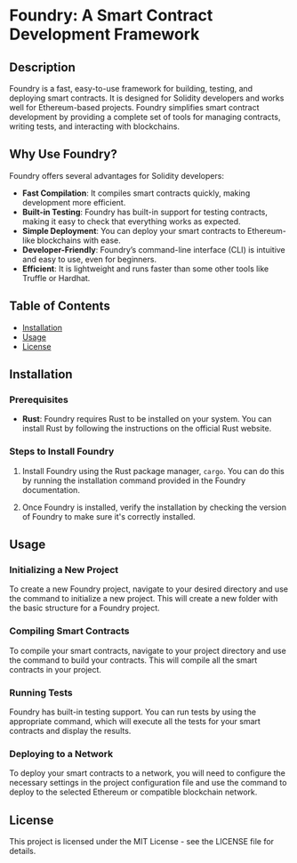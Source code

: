 # Foundry: A Smart Contract Development Framework

## Description

Foundry is a fast, easy-to-use framework for building, testing, and deploying smart contracts. It is designed for Solidity developers and works well for Ethereum-based projects. Foundry simplifies smart contract development by providing a complete set of tools for managing contracts, writing tests, and interacting with blockchains.

## Why Use Foundry?

Foundry offers several advantages for Solidity developers:
- **Fast Compilation**: It compiles smart contracts quickly, making development more efficient.
- **Built-in Testing**: Foundry has built-in support for testing contracts, making it easy to check that everything works as expected.
- **Simple Deployment**: You can deploy your smart contracts to Ethereum-like blockchains with ease.
- **Developer-Friendly**: Foundry’s command-line interface (CLI) is intuitive and easy to use, even for beginners.
- **Efficient**: It is lightweight and runs faster than some other tools like Truffle or Hardhat.

## Table of Contents
- [Installation](#installation)
- [Usage](#usage)
- [License](#license)

## Installation

### Prerequisites

- **Rust**: Foundry requires Rust to be installed on your system. You can install Rust by following the instructions on the official Rust website.

### Steps to Install Foundry
1. Install Foundry using the Rust package manager, `cargo`. You can do this by running the installation command provided in the Foundry documentation.

2. Once Foundry is installed, verify the installation by checking the version of Foundry to make sure it's correctly installed.

## Usage

### Initializing a New Project
To create a new Foundry project, navigate to your desired directory and use the command to initialize a new project. This will create a new folder with the basic structure for a Foundry project.

### Compiling Smart Contracts
To compile your smart contracts, navigate to your project directory and use the command to build your contracts. This will compile all the smart contracts in your project.

### Running Tests
Foundry has built-in testing support. You can run tests by using the appropriate command, which will execute all the tests for your smart contracts and display the results.

### Deploying to a Network
To deploy your smart contracts to a network, you will need to configure the necessary settings in the project configuration file and use the command to deploy to the selected Ethereum or compatible blockchain network.

## License

This project is licensed under the MIT License - see the LICENSE file for details.

